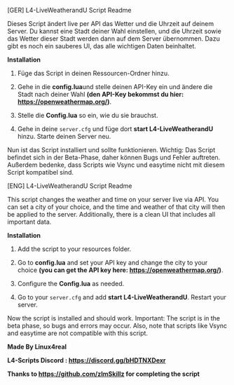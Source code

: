 [GER] 
L4-LiveWeatherandU Script Readme

Dieses Script ändert live per API das Wetter und die Uhrzeit auf deinem Server. Du kannst eine Stadt deiner Wahl einstellen, und die Uhrzeit sowie das Wetter dieser Stadt werden dann auf dem Server übernommen. Dazu gibt es noch ein sauberes UI, das alle wichtigen Daten beinhaltet.

**Installation**

1. Füge das Script in deinen Ressourcen-Ordner hinzu.

2. Gehe in die **config.lua**und stelle deinen API-Key ein und ändere die Stadt nach deiner Wahl **(den API-Key bekommst du hier: https://openweathermap.org/)**.

3. Stelle die **Config.lua** so ein, wie du sie brauchst.

4. Gehe in deine `server.cfg` und füge dort **start L4-LiveWeatherandU** hinzu. Starte deinen Server neu.

Nun ist das Script installiert und sollte funktionieren. Wichtig: Das Script befindet sich in der Beta-Phase, daher können Bugs und Fehler auftreten. Außerdem bedenke, dass Scripts wie Vsync und easytime nicht mit diesem Script kompatibel sind.

[ENG] 
L4-LiveWeatherandU Script Readme

This script changes the weather and time on your server live via API. You can set a city of your choice, and the time and weather of that city will then be applied to the server. Additionally, there is a clean UI that includes all important data.

**Installation**

1. Add the script to your resources folder.

2. Go to **config.lua** and set your API key and change the city to your choice **(you can get the API key here: https://openweathermap.org/)**.

3. Configure the **Config.lua** as needed.

4. Go to your `server.cfg` and add **start L4-LiveWeatherandU**. Restart your server.

Now the script is installed and should work. Important: The script is in the beta phase, so bugs and errors may occur. Also, note that scripts like Vsync and easytime are not compatible with this script.

**Made By Linux4real**

**L4-Scripts Discord : https://discord.gg/bHDTNXDexr**

**Thanks to https://github.com/zImSkillz for completing the script**

